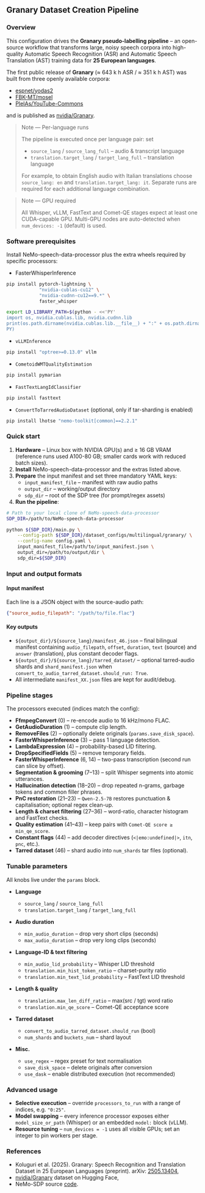 ## Granary Dataset Creation Pipeline

### Overview

This configuration drives the **Granary pseudo-labelling pipeline** – an open-source workflow that transforms large, noisy speech corpora into high-quality Automatic Speech Recognition (ASR) and Automatic Speech Translation (AST) training data for **25 European languages**.

The first public release of **Granary** (≈ 643 k h ASR / ≈ 351 k h AST) was built from three openly available corpora:

- [espnet/yodas2](https://huggingface.co/datasets/espnet/yodas2)
- [FBK-MT/mosel](https://huggingface.co/datasets/FBK-MT/mosel)
- [PleIAs/YouTube-Commons](https://huggingface.co/datasets/PleIAs/YouTube-Commons)

and is published as [nvidia/Granary](https://huggingface.co/datasets/nvidia/Granary).

> Note — Per-language runs
> 
> The pipeline is executed once per language pair: set
> - `source_lang` / `source_lang_full` – audio & transcript language
> - `translation.target_lang` / `target_lang_full` – translation language
> 
> For example, to obtain English audio with Italian translations choose `source_lang: en` and `translation.target_lang: it`. Separate runs are required for each additional language combination.

> Note — GPU required
> 
> All Whisper, vLLM, FastText and Comet-QE stages expect at least one CUDA-capable GPU. Multi-GPU nodes are auto-detected when `num_devices: -1` (default) is used.

### Software prerequisites

Install NeMo-speech-data-processor plus the extra wheels required by specific processors:

- FasterWhisperInference

```bash
pip install pytorch-lightning \
            "nvidia-cublas-cu12" \
            "nvidia-cudnn-cu12==9.*" \
            faster_whisper

export LD_LIBRARY_PATH=$(python - <<'PY'
import os, nvidia.cublas.lib, nvidia.cudnn.lib
print(os.path.dirname(nvidia.cublas.lib.__file__) + ":" + os.path.dirname(nvidia.cudnn.lib.__file__))
PY)
```

- `vLLMInference`

```bash
pip install "optree>=0.13.0" vllm
```

- `CometoidWMTQualityEstimation`

```bash
pip install pymarian
```

- `FastTextLangIdClassifier`

```bash
pip install fasttext
```

- `ConvertToTarredAudioDataset` (optional, only if tar-sharding is enabled)

```bash
pip install lhotse "nemo-toolkit[common]==2.2.1"
```

### Quick start

1. **Hardware** – Linux box with NVIDIA GPU(s) and ≥ 16 GB VRAM (reference runs used A100-80 GB; smaller cards work with reduced batch sizes).
2. **Install** NeMo-speech-data-processor and the extras listed above.
3. **Prepare** the input manifest and set three mandatory YAML keys:
   - `input_manifest_file` – manifest with raw audio paths  
   - `output_dir` – working/output directory  
   - `sdp_dir` – root of the SDP tree (for prompt/regex assets)
4. **Run the pipeline**:

```bash
# Path to your local clone of NeMo-speech-data-processor
SDP_DIR=/path/to/NeMo-speech-data-processor

python ${SDP_DIR}/main.py \
    --config-path ${SDP_DIR}/dataset_configs/multilingual/granary/ \
    --config-name config.yaml \
    input_manifest_file=/path/to/input_manifest.json \
    output_dir=/path/to/output/dir \
    sdp_dir=${SDP_DIR}
```

### Input and output formats

#### Input manifest

Each line is a JSON object with the source-audio path:

```json
{"source_audio_filepath": "/path/to/file.flac"}
```

#### Key outputs

  - `${output_dir}/${source_lang}/manifest_46.json` – final bilingual manifest containing `audio_filepath`, `offset`, `duration`, `text` (source) and `answer` (translation), plus constant decoder flags.
  - `${output_dir}/${source_lang}/tarred_dataset/` – optional tarred-audio shards and `shard_manifest.json` when `convert_to_audio_tarred_dataset.should_run: True`.
  - All intermediate `manifest_XX.json` files are kept for audit/debug.

### Pipeline stages

The processors executed (indices match the config):

- **FfmpegConvert** (0) – re-encode audio to 16 kHz/mono FLAC.
- **GetAudioDuration** (1) – compute clip length.
- **RemoveFiles** (2) – optionally delete originals (`params.save_disk_space`).
- **FasterWhisperInference** (3) – pass 1 language detection.
- **LambdaExpression** (4) – probability-based LID filtering.
- **DropSpecifiedFields** (5) – remove temporary fields.
- **FasterWhisperInference** (6, 14) – two-pass transcription (second run can slice by offset).
- **Segmentation & grooming** (7–13) – split Whisper segments into atomic utterances.
- **Hallucination detection** (18–20) – drop repeated n-grams, garbage tokens and common filler phrases.
- **PnC restoration** (21–23) – `Qwen-2.5-7B` restores punctuation & capitalisation; optional regex clean-up.
- **Length & charset filtering** (27–36) – word-ratio, character histogram and FastText checks.
- **Quality estimation** (41–43) – keep pairs with `Comet-QE score ≥ min_qe_score`.
- **Constant flags** (44) – add decoder directives (`<|emo:undefined|>`, `itn`, `pnc`, etc.).
- **Tarred dataset** (46) – shard audio into `num_shards` tar files (optional).

### Tunable parameters

All knobs live under the `params` block.

- **Language**
  - `source_lang` / `source_lang_full`
  - `translation.target_lang` / `target_lang_full`

- **Audio duration**
  - `min_audio_duration` – drop very short clips (seconds)
  - `max_audio_duration` – drop very long clips (seconds)

- **Language-ID & text filtering**
  - `min_audio_lid_probability` – Whisper LID threshold
  - `translation.min_hist_token_ratio` – charset-purity ratio
  - `translation.min_text_lid_probability` – FastText LID threshold

- **Length & quality**
  - `translation.max_len_diff_ratio` – max(src / tgt) word ratio
  - `translation.min_qe_score` – Comet-QE acceptance score

- **Tarred dataset**
  - `convert_to_audio_tarred_dataset.should_run` (bool)
  - `num_shards` and `buckets_num` – shard layout

- **Misc.**
  - `use_regex` – regex preset for text normalisation
  - `save_disk_space` – delete originals after conversion
  - `use_dask` – enable distributed execution (not recommended)

### Advanced usage

- **Selective execution** – override `processors_to_run` with a range of indices, e.g. `"0:25"`.
- **Model swapping** – every inference processor exposes either `model_size_or_path` (Whisper) or an embedded `model:` block (vLLM).
- **Resource tuning** – `num_devices = -1` uses all visible GPUs; set an integer to pin workers per stage.

### References

- Koluguri et al. (2025). Granary: Speech Recognition and Translation Dataset in 25 European Languages (preprint). arXiv: [2505.13404](https://arxiv.org/abs/2505.13404),
- [nvidia/Granary](https://huggingface.co/datasets/nvidia/Granary) dataset on Hugging Face,
- NeMo-SDP source [code](https://github.com/NVIDIA/NeMo-speech-data-processor/blob/main/dataset_configs/multilingual/granary/>). 